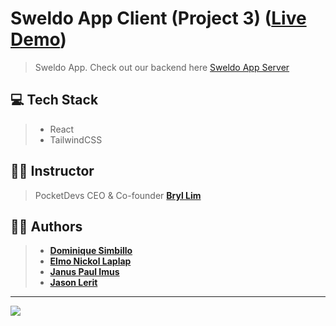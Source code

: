 # Sweldo App Client (Project 3) ([Live Demo]())
> Sweldo App. Check out our backend here [Sweldo App Server](https://github.com/PrgDominique/sweldo-app-server)

## 💻 Tech Stack
> - React
> - TailwindCSS

## 👨‍🏫 Instructor
> PocketDevs CEO & Co-founder **[Bryl Lim](https://github.com/bryllim)**

## 👨‍💻 Authors
> - **[Dominique Simbillo](https://github.com/PrgDominique)**
> - **[Elmo Nickol Laplap](https://github.com/elmonickcool)**
> - **[Janus Paul Imus](https://github.com/januspaul)**
> - **[Jason Lerit](https://github.com/jasonlerit)**

---

<img src="https://media.discordapp.net/attachments/1039106982625423380/1039121002191409182/307623688_1280011025905213_8394556844876132776_n.png">
